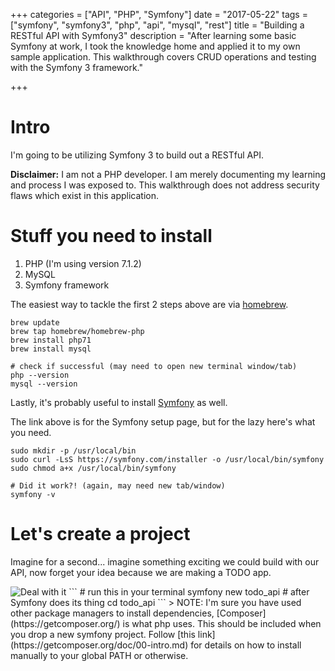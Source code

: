 +++
categories = ["API", "PHP", "Symfony"]
date = "2017-05-22"
tags = ["symfony", "symfony3", "php", "api", "mysql", "rest"]
title = "Building a RESTful API with Symfony3"
description = "After learning some basic Symfony at work, I took the knowledge home and applied it to my own sample application. This walkthrough covers CRUD operations and testing with the Symfony 3 framework."

+++

# Intro
I'm going to be utilizing Symfony 3 to build out a RESTful API. 

**Disclaimer:** I am not a PHP developer. I am merely documenting my learning and process I was exposed to. This walkthrough does not address security flaws which exist in this application.

# Stuff you need to install
1. PHP (I'm using version 7.1.2)
2. MySQL
3. Symfony framework

The easiest way to tackle the first 2 steps above are via [homebrew](https://brew.sh/).
```
brew update
brew tap homebrew/homebrew-php
brew install php71
brew install mysql

# check if successful (may need to open new terminal window/tab)
php --version
mysql --version
```
Lastly, it's probably useful to install [Symfony](http://symfony.com/doc/current/setup.html) as well.

The link above is for the Symfony setup page, but for the lazy here's what you need.
```
sudo mkdir -p /usr/local/bin
sudo curl -LsS https://symfony.com/installer -o /usr/local/bin/symfony
sudo chmod a+x /usr/local/bin/symfony

# Did it work?! (again, may need new tab/window)
symfony -v
```

# Let's create a project
Imagine for a second... imagine something exciting we could build with our API, now forget your idea because we are making a TODO app.

<img class="img-160" src="/blog/images/dealwithit.gif" alt="Deal with it">
```
# run this in your terminal
symfony new todo_api
# after Symfony does its thing
cd todo_api
```
> NOTE: I'm sure you have used other package managers to install dependencies, [Composer](https://getcomposer.org/) is what php uses. This should be included when you drop a new symfony project. Follow [this link](https://getcomposer.org/doc/00-intro.md) for details on how to install manually to your global PATH or otherwise.


